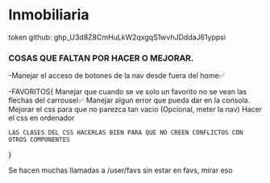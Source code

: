 # Inmobiliaria



token github:
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



### COSAS QUE FALTAN POR HACER O MEJORAR.

-Manejar el acceso de botones de la nav desde fuera del home✅

-FAVORITOS{
    Manejar que cuando se ve solo un favorito no se vean las flechas del carrousel✅
    Manejar algun error que pueda dar en la consola.
    Mejorar el css para que no parezca tan vacio (Opcional, meter la nav)
    Hacer el css en ordenador

    LAS CLASES DEL CSS HACERLAS BIEN PARA QUE NO CREEN CONFLICTOS CON OTROS COMPONENTES

}

Se hacen muchas llamadas a /user/favs sin estar en favs, mirar eso


